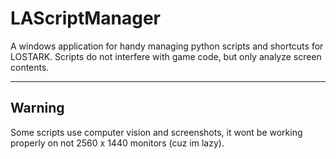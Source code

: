 # LAScriptManager
 
A windows application for handy managing python scripts and shortcuts for LOSTARK. Scripts do not interfere with game code, but only analyze screen contents.


_______________________________________________
## Warning

Some scripts use computer vision and screenshots, it wont be working properly on not 2560 x 1440 monitors (cuz im lazy).
